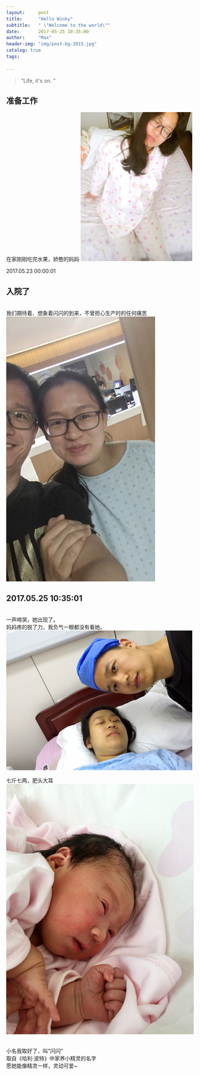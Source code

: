 ```yaml
---
layout:     post
title:      "Hello Winky"
subtitle:   " \"Welcome to the world\""
date:       2017-05-25 10:35:00
author:     "Max"
header-img: "img/post-bg-2015.jpg"
catalog: true
tags:

---
```


> “Life, it's on. ”

## 准备工作

在家刚刚吃完水果，娇憨的妈妈
![img](/img/post-bg-2015-0.jpg)

2017.05.23 00:00:01 

## 入院了

<br>我们期待着、想象着闪闪的到来，不曾担心生产时的任何痛苦
![img](/img/post-bg-2015-1.jpg)



## 2017.05.25 10:35:01

<br>一声啼哭，她出现了。
<br>妈妈疼的脱了力，我负气一眼都没有看她。
![img](/img/post-bg-2015-2.jpg)

七斤七两，肥头大耳
![img](/img/post-bg-2015-3.jpg)

<br>小名我取好了，叫“闪闪”
<br>取自《哈利·波特》中家养小精灵的名字
<br>愿她能像精灵一样，灵动可爱~
